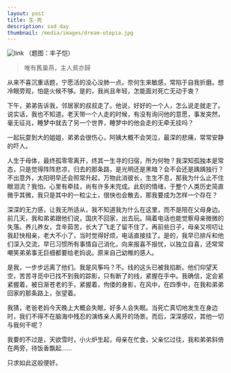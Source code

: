 ```yaml
---
layout: post
title: 生·死
description: sad day
thumbnail: /media/images/dream-utopia.jpg
---
```

![link](https://cloud.githubusercontent.com/assets/5563419/9868206/e99afcac-5ba8-11e5-9ac5-0c18d34bbfba.jpeg)
（题图：丰子恺）
> 唯有舊巢燕，主人貧亦歸

从来不喜沉重话题，宁愿活的没心没肺一点。奈何生来敏感，常陷于自我折磨。想冷眼旁观，怕是火候不够。是的，我尚且年轻，怎能面对死亡无动于衷？

下午，弟弟告诉我，邻居家的叔叔走了。他说，好好的一个人，怎么说走就走了。说实话，我也不知道。老天带一个人走的时候，有没有询问他的意愿，事发突然，毫无征兆，睡梦中就去了另一个世界，睡梦中的他会走的无牵无挂吗？

一起玩耍到大的姐姐，弟弟会很伤心，阿姨大概不会哭泣，最深的悲痛，常常安静的吓人。

人生于母体，最终孤零零离开，终其一生寻的归宿，所为何物？我深知孤独本是常态，只是觉得阵阵悲凉，归去的那条路，是光明还是黑暗？会不会还是踽踽独行？不出意外，太阳明早还会照常升起，万物此消彼长，生生不息，那我为什么止不住眼泪流？我怕，心里有牵挂，尚有许多未完成。此刻的情绪，于整个人类历史简直微乎其微，我只是其中的一粒尘土，很快也会散去，那我要成为怎样一个存在？

深深的无力感，让我无所适从，我不知道我为什么在这里，而不是陪在父母身边。前几天，我和弟弟跟他们说，国庆不回家，出去玩。隔着电话也能觉察母亲微微的失落。养儿养女，含辛茹苦，长大了飞走了留不住了。再前些日子，母亲又唠叨让我赶快相亲，老大不小了，当时觉得好烦，电话直接挂了。是的，我早已排斥和他们深入交流，早已习惯所有事情自己消化，向来报喜不报忧，以独立自喜，还常常嘲笑弟弟事无巨细都要给老妈说。原来自己幼稚的感人。

是我，一步步远离了他们。我是风筝吗？不。线的这头已被我掐断。他们仰望天空，苦苦寻觅中已找不到我的踪影，只有断了的线，紧握在手中。我确信，定会紧紧握着，被日渐苍老的手，紧握着，佝偻的身影，在风中，在四季中，在我和弟弟回家的那条路上，张望着。

我猜，老爸老妈今天晚上大概会失眠，好多人会失眠。当死亡真切地发生在身边时，我们不得不在脑海中残忍的演练亲人离开的场景。而后，深深感叹，其他一切与我何干呢？

我要的不过是，天欲雪时，小火炉生起，母亲在忙食，父亲忆过往，我和弟弟斜倚在两旁，待饭香飘起......

只求如此这般便好。


